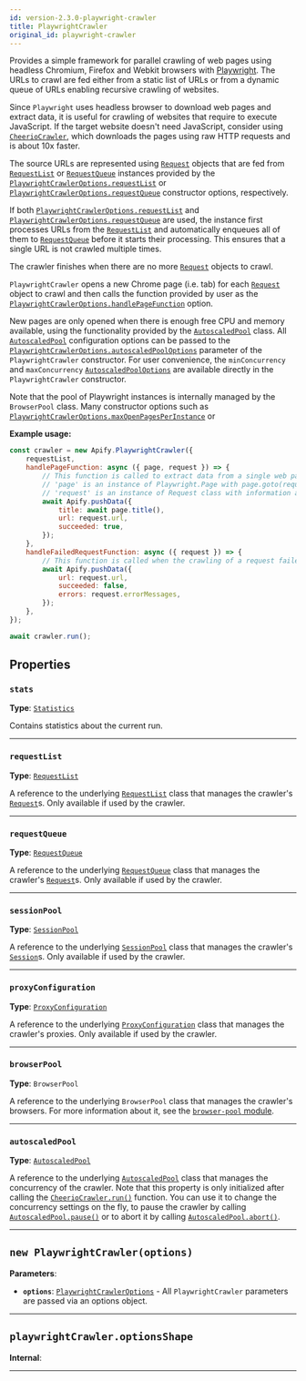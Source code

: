 ```yaml
---
id: version-2.3.0-playwright-crawler
title: PlaywrightCrawler
original_id: playwright-crawler
---
```


<a name="playwrightcrawler"></a>

Provides a simple framework for parallel crawling of web pages using headless Chromium, Firefox and Webkit browsers with
[Playwright](https://github.com/microsoft/playwright). The URLs to crawl are fed either from a static list of URLs or from a dynamic queue of URLs
enabling recursive crawling of websites.

Since `Playwright` uses headless browser to download web pages and extract data, it is useful for crawling of websites that require to execute
JavaScript. If the target website doesn't need JavaScript, consider using [`CheerioCrawler`](../api/cheerio-crawler), which downloads the pages using
raw HTTP requests and is about 10x faster.

The source URLs are represented using [`Request`](../api/request) objects that are fed from [`RequestList`](../api/request-list) or
[`RequestQueue`](../api/request-queue) instances provided by the
[`PlaywrightCrawlerOptions.requestList`](../typedefs/playwright-crawler-options#requestlist) or
[`PlaywrightCrawlerOptions.requestQueue`](../typedefs/playwright-crawler-options#requestqueue) constructor options, respectively.

If both [`PlaywrightCrawlerOptions.requestList`](../typedefs/playwright-crawler-options#requestlist) and
[`PlaywrightCrawlerOptions.requestQueue`](../typedefs/playwright-crawler-options#requestqueue) are used, the instance first processes URLs from the
[`RequestList`](../api/request-list) and automatically enqueues all of them to [`RequestQueue`](../api/request-queue) before it starts their
processing. This ensures that a single URL is not crawled multiple times.

The crawler finishes when there are no more [`Request`](../api/request) objects to crawl.

`PlaywrightCrawler` opens a new Chrome page (i.e. tab) for each [`Request`](../api/request) object to crawl and then calls the function provided by
user as the [`PlaywrightCrawlerOptions.handlePageFunction`](../typedefs/playwright-crawler-options#handlepagefunction) option.

New pages are only opened when there is enough free CPU and memory available, using the functionality provided by the
[`AutoscaledPool`](../api/autoscaled-pool) class. All [`AutoscaledPool`](../api/autoscaled-pool) configuration options can be passed to the
[`PlaywrightCrawlerOptions.autoscaledPoolOptions`](../typedefs/playwright-crawler-options#autoscaledpooloptions) parameter of the `PlaywrightCrawler`
constructor. For user convenience, the `minConcurrency` and `maxConcurrency` [`AutoscaledPoolOptions`](../typedefs/autoscaled-pool-options) are
available directly in the `PlaywrightCrawler` constructor.

Note that the pool of Playwright instances is internally managed by the `BrowserPool` class. Many constructor options such as
[`PlaywrightCrawlerOptions.maxOpenPagesPerInstance`](../typedefs/playwright-crawler-options#maxopenpagesperinstance) or

**Example usage:**

```javascript
const crawler = new Apify.PlaywrightCrawler({
    requestList,
    handlePageFunction: async ({ page, request }) => {
        // This function is called to extract data from a single web page
        // 'page' is an instance of Playwright.Page with page.goto(request.url) already called
        // 'request' is an instance of Request class with information about the page to load
        await Apify.pushData({
            title: await page.title(),
            url: request.url,
            succeeded: true,
        });
    },
    handleFailedRequestFunction: async ({ request }) => {
        // This function is called when the crawling of a request failed too many times
        await Apify.pushData({
            url: request.url,
            succeeded: false,
            errors: request.errorMessages,
        });
    },
});

await crawler.run();
```

## Properties

### `stats`

**Type**: [`Statistics`](../api/statistics)

Contains statistics about the current run.

---

### `requestList`

**Type**: [`RequestList`](../api/request-list)

A reference to the underlying [`RequestList`](../api/request-list) class that manages the crawler's [`Request`](../api/request)s. Only available if
used by the crawler.

---

### `requestQueue`

**Type**: [`RequestQueue`](../api/request-queue)

A reference to the underlying [`RequestQueue`](../api/request-queue) class that manages the crawler's [`Request`](../api/request)s. Only available if
used by the crawler.

---

### `sessionPool`

**Type**: [`SessionPool`](../api/session-pool)

A reference to the underlying [`SessionPool`](../api/session-pool) class that manages the crawler's [`Session`](../api/session)s. Only available if
used by the crawler.

---

### `proxyConfiguration`

**Type**: [`ProxyConfiguration`](../api/proxy-configuration)

A reference to the underlying [`ProxyConfiguration`](../api/proxy-configuration) class that manages the crawler's proxies. Only available if used by
the crawler.

---

### `browserPool`

**Type**: `BrowserPool`

A reference to the underlying `BrowserPool` class that manages the crawler's browsers. For more information about it, see the
[`browser-pool` module](https://github.com/apify/browser-pool).

---

### `autoscaledPool`

**Type**: [`AutoscaledPool`](../api/autoscaled-pool)

A reference to the underlying [`AutoscaledPool`](../api/autoscaled-pool) class that manages the concurrency of the crawler. Note that this property is
only initialized after calling the [`CheerioCrawler.run()`](../api/cheerio-crawler#run) function. You can use it to change the concurrency settings on
the fly, to pause the crawler by calling [`AutoscaledPool.pause()`](../api/autoscaled-pool#pause) or to abort it by calling
[`AutoscaledPool.abort()`](../api/autoscaled-pool#abort).

---

<a name="playwrightcrawler"></a>

## `new PlaywrightCrawler(options)`

**Parameters**:

-   **`options`**: [`PlaywrightCrawlerOptions`](../typedefs/playwright-crawler-options) - All `PlaywrightCrawler` parameters are passed via an options
    object.

---

<a name="optionsshape"></a>

## `playwrightCrawler.optionsShape`

**Internal**:

---
